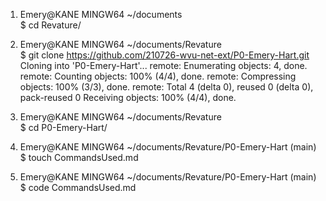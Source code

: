 1. Emery@KANE MINGW64 ~/documents  
 $ cd Revature/

2. Emery@KANE MINGW64 ~/documents/Revature  
$ git clone https://github.com/210726-wvu-net-ext/P0-Emery-Hart.git
Cloning into 'P0-Emery-Hart'...
remote: Enumerating objects: 4, done.
remote: Counting objects: 100% (4/4), done.
remote: Compressing objects: 100% (3/3), done.
remote: Total 4 (delta 0), reused 0 (delta 0), pack-reused 0
Receiving objects: 100% (4/4), done.

3. Emery@KANE MINGW64 ~/documents/Revature  
$ cd P0-Emery-Hart/

4. Emery@KANE MINGW64 ~/documents/Revature/P0-Emery-Hart (main)  
$ touch CommandsUsed.md

5. Emery@KANE MINGW64 ~/documents/Revature/P0-Emery-Hart (main)  
$ code CommandsUsed.md

